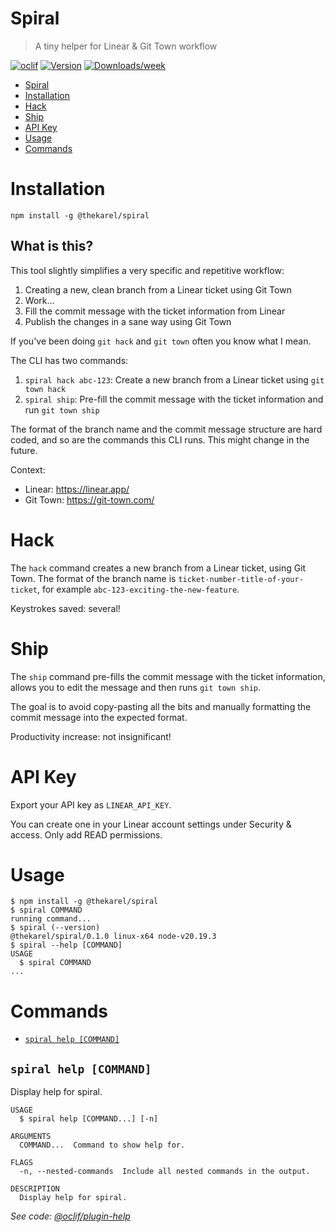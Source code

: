 # Spiral

> A tiny helper for Linear & Git Town workflow

[![oclif](https://img.shields.io/badge/cli-oclif-brightgreen.svg)](https://oclif.io)
[![Version](https://img.shields.io/npm/v/@thekarel/spiral.svg)](https://npmjs.org/package/@thekarel/spiral)
[![Downloads/week](https://img.shields.io/npm/dw/@thekarel/spiral.svg)](https://npmjs.org/package/@thekarel/spiral)

<!-- toc -->
* [Spiral](#spiral)
* [Installation](#installation)
* [Hack](#hack)
* [Ship](#ship)
* [API Key](#api-key)
* [Usage](#usage)
* [Commands](#commands)
<!-- tocstop -->

# Installation

```
npm install -g @thekarel/spiral
```

## What is this?

This tool slightly simplifies a very specific and repetitive workflow:

1. Creating a new, clean branch from a Linear ticket using Git Town
2. Work...
3. Fill the commit message with the ticket information from Linear
4. Publish the changes in a sane way using Git Town

If you've been doing `git hack` and `git town` often you know what I mean.

The CLI has two commands:

1. `spiral hack abc-123`: Create a new branch from a Linear ticket using `git town hack`
2. `spiral ship`: Pre-fill the commit message with the ticket information and run `git town ship`

The format of the branch name and the commit message structure are hard coded, and so are the commands this CLI runs.
This might change in the future.

Context:

- Linear: https://linear.app/
- Git Town: https://git-town.com/

# Hack

The `hack` command creates a new branch from a Linear ticket, using Git Town.
The format of the branch name is `ticket-number-title-of-your-ticket`, for example `abc-123-exciting-the-new-feature`.

Keystrokes saved: several!

# Ship

The `ship` command pre-fills the commit message with the ticket information,
allows you to edit the message and then runs `git town ship`.

The goal is to avoid copy-pasting all the bits and manually formatting the commit message into the expected format.

Productivity increase: not insignificant!

# API Key

Export your API key as `LINEAR_API_KEY`.

You can create one in your Linear account settings under Security & access.
Only add READ permissions.

# Usage

<!-- usage -->
```sh-session
$ npm install -g @thekarel/spiral
$ spiral COMMAND
running command...
$ spiral (--version)
@thekarel/spiral/0.1.0 linux-x64 node-v20.19.3
$ spiral --help [COMMAND]
USAGE
  $ spiral COMMAND
...
```
<!-- usagestop -->

# Commands

<!-- commands -->
* [`spiral help [COMMAND]`](#spiral-help-command)

## `spiral help [COMMAND]`

Display help for spiral.

```
USAGE
  $ spiral help [COMMAND...] [-n]

ARGUMENTS
  COMMAND...  Command to show help for.

FLAGS
  -n, --nested-commands  Include all nested commands in the output.

DESCRIPTION
  Display help for spiral.
```

_See code: [@oclif/plugin-help](https://github.com/oclif/plugin-help/blob/v6.2.31/src/commands/help.ts)_
<!-- commandsstop -->
